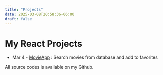 ```yaml
---
title: "Projects"
date: 2025-03-08T20:58:36+06:00
draft: false
---
```


# My React Projects

- Mar 4 - [MovieApp](https://my-app-fdd8.onrender.com/) : Search movies from database and add to favorites

All source codes is available on my Github.
